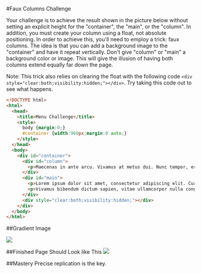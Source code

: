 #Faux Columns Challenge

Your challenge is to achieve the result shown in the picture below without setting an explicit height for the "container", the "main", or the "column". In addition, you must create your column using a float, not absolute positioning. In order to achieve this, you'll need to employ a trick: faux columns. The idea is that you can add a background image to the "container" and have it repeat vertically. Don't give "column" or "main" a background color or image. This will give the illusion of having both columns extend equally far down the page.

Note: This trick also relies on clearing the float with the following code `<div style="clear:both;visibility:hidden;"></div>`. Try taking this code out to see what happens.

```html
<!DOCTYPE html>
<html>
  <head>
    <title>Menu Challenge</title>
    <style>
      body {margin:0;}
      #container {width:960px;margin:0 auto;}
    </style>
  </head>
  <body>
    <div id="container">
      <div id="column">
        <p>Maecenas in ante arcu. Vivamus at metus dui. Nunc tempor, erat ac hendrerit hendrerit, felis elit ultrices magna, facilisis suscipit tortor diam in nibh. Nullam nibh magna, rutrum malesuada varius eget, molestie eget enim. In in sem velit, at rutrum risus. Phasellus vitae lorem nisi, vitae commodo quam. Donec in convallis leo.</p><p>Maecenas in ante arcu. Vivamus at metus dui. Nunc tempor, erat ac hendrerit hendrerit, felis elit ultrices magna, facilisis suscipit tortor diam in nibh. Nullam nibh magna, rutrum malesuada varius eget, molestie eget enim. In in sem velit, at rutrum risus. Phasellus vitae lorem nisi, vitae commodo quam. Donec in convallis leo.</p>
      </div>
      <div id="main">
        <p>Lorem ipsum dolor sit amet, consectetur adipiscing elit. Curabitur elementum accumsan risus ac suscipit. Donec volutpat eros quis elit porttitor bibendum. Suspendisse id quam sed enim dignissim laoreet non nec sem. Nam fermentum pellentesque urna eget mattis. Vivamus pellentesque consectetur nulla, ut consectetur sapien dignissim quis. Integer ultrices, mi quis hendrerit aliquam, lorem risus accumsan turpis, id blandit tortor turpis non leo. Cras dignissim aliquet sem, a tempor odio vehicula vel. Praesent euismod fermentum dapibus. Cras eros massa, vestibulum ultricies vehicula eget, vehicula fermentum nisi. Aliquam a eros sapien. Suspendisse potenti.</p>
        <p>Vivamus bibendum dictum sapien, vitae ullamcorper nulla congue ut. Integer dignissim tempor felis, sit amet hendrerit nisl porta sit amet. Aenean quis erat magna. Nunc placerat malesuada mi, vitae auctor tellus suscipit lobortis. Nullam scelerisque quam cursus libero faucibus sit amet facilisis mauris sagittis. Proin vitae lacus quis tortor viverra molestie ac facilisis eros. Nulla ut accumsan purus. Praesent quis erat nec justo lobortis posuere. Curabitur ut sem vel ipsum molestie venenatis congue in massa. Ut elementum metus a lacus accumsan eget aliquet lorem pretium. Vivamus facilisis, nisl non sagittis dapibus, erat mi rutrum sem, vitae posuere odio sapien ut diam. Pellentesque pharetra imperdiet enim in volutpat. Proin mi massa, blandit sodales pellentesque vitae, mattis in risus. Curabitur at augue a eros tincidunt vulputate. Quisque suscipit consequat ipsum, nec convallis massa tristique volutpat. Vestibulum ut tellus et leo porta elementum ut ac erat.</p>
      </div>
      <div style="clear:both;visibility:hidden;"></div>
    </div>
  </body>
</html>
```
##Gradient Image

![](https://raw.github.com/christensenacademy/christensen-academy/master/modules/css-layouts/challenges/horizontal-gradient.png)

##Finished Page Should Look like This
![](https://raw.github.com/christensenacademy/christensen-academy/master/modules/css-layouts/challenges/faux-columns-challenge.png)

##Mastery
Precise replication is the key.